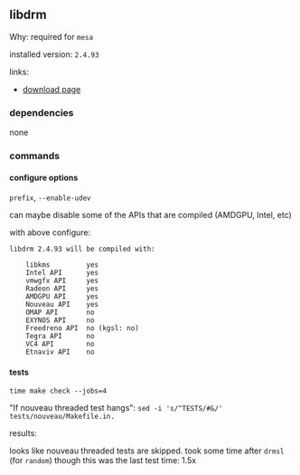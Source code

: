 ## libdrm

Why: required for `mesa`

installed version: `2.4.93`

links:

- [download page](https://dri.freedesktop.org/libdrm/)

### dependencies

none

### commands

#### configure options

`prefix`, `--enable-udev`

can maybe disable some of the APIs that are compiled (AMDGPU, Intel, etc)

with above configure:

```
libdrm 2.4.93 will be compiled with:

    libkms         yes
    Intel API      yes
    vmwgfx API     yes
    Radeon API     yes
    AMDGPU API     yes
    Nouveau API    yes
    OMAP API       no
    EXYNOS API     no
    Freedreno API  no (kgsl: no)
    Tegra API      no
    VC4 API        no
    Etnaviv API    no
```

#### tests

`time make check --jobs=4`

"If nouveau threaded test hangs": `sed -i 's/^TESTS/#&/' tests/nouveau/Makefile.in.`

results:

looks like nouveau threaded tests are skipped.
took some time after `drmsl` (for `random`) though this was the last test
time: 1.5x
